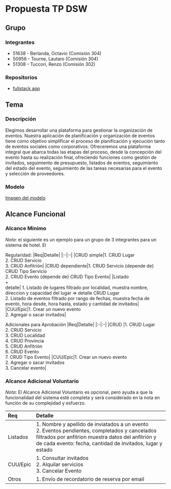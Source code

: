 # Propuesta TP DSW

## Grupo
### Integrantes
* 51638 - Berlanda, Octavio (Comisión 304)
* 50956 - Tourne, Lautaro (Comisión 304)
* 51308 - Tuccori, Renzo (Comisión 302)

### Repositorios
* [fullstack app](https://github.com/RenTuccori/Trabajo-Dsw)

## Tema
### Descripción
Elegimos desarrollar una plataforma para gestionar la organización de eventos. Nuestra aplicación de planificación y organización de eventos tiene como objetivo simplificar el proceso de planificación y ejecución tanto de eventos sociales como corporativos. Ofreceremos una plataforma integral que abarca todas las etapas del proceso, desde la concepción del evento hasta su realización final, ofreciendo funciones como gestión de invitados, seguimiento de presupuesto, listados de eventos, seguimiento del estado del evento, seguimiento de las tareas necesarias para el evento y selección de proveedores. 

### Modelo

[Imagen del modelo](https://drive.google.com/uc?export=view&id=1wY-0JDNo3SaRp6FMSnI9KMyycjABL7qq)

## Alcance Funcional 

### Alcance Mínimo

*Nota*: el siguiente es un ejemplo para un grupo de 3 integrantes para un sistema de hotel. El 

Regularidad:
|Req|Detalle|
|:-|:-|
|CRUD simple|1. CRUD Lugar<br>2. CRUD Servicio<br>3. CRUD Anfitrión|
|CRUD dependiente|1. CRUD Servicio {depende de} CRUD Tipo Servicio<br>2. CRUD Evento {depende de} CRUD Tipo Evento|
|Listado<br>+<br>detalle| 1. Listado de lugares filtrado por localidad, muestra nombre, direccion y capacidad del lugar => detalle CRUD Lugar<br> 2. Listado de eventos filtrado por rango de fechas, muestra fecha de evento, hora desde, hora hasta, estado y cantidad de invitados|
|CUU/Epic|1. Crear un nuevo evento<br>2. Agregar o sacar invitados|


Adicionales para Aprobación
|Req|Detalle|
|:-|:-|
|CRUD |1. CRUD Lugar<br>2. CRUD Servicio<br>3. CRUD Localidad<br>4. CRUD Provincia<br>5. CRUD Anfitrión<br>6. CRUD Evento<br>7. CRUD Tipo Evento|
|CUU/Epic|1. Crear un nuevo evento<br>2. Agregar o sacar invitados<br>3. Cancelar evento|


### Alcance Adicional Voluntario

*Nota*: El Alcance Adicional Voluntario es opcional, pero ayuda a que la funcionalidad del sistema esté completa y será considerado en la nota en función de su complejidad y esfuerzo.

|Req|Detalle|
|:-|:-|
|Listados |1. Nombre y apellido de inviatados a un evento <br>2. Eventos pendientes, completados y cancelados filtrados por anfitrion muestra datos del anfitrión y de cada evento: fecha, cantidad de invitados, lugar y estado |
|CUU/Epic|1. Consultar invitados <br>2. Alquilar servicios<br>3. Cancelar Evento|
|Otros|1. Envío de recordatorio de reserva por email|


